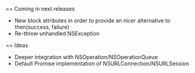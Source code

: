 == Coming in next releases

- New block attributes in order to provide an nicer alternative to then(success, failure)
- Re-throw unhandled NSException

== Ideas
- Deeper integration with NSOperation/NSOperationQueue
- Default Promise implementation of NSURLConnection/NSURLSession

